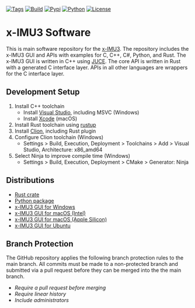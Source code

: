[![Tags](https://img.shields.io/github/v/tag/xioTechnologies/x-IMU3-Software.svg)](https://github.com/xioTechnologies/x-IMU3-Software/tags/)
[![Build](https://img.shields.io/github/actions/workflow/status/xioTechnologies/x-IMU3-Software/main.yml?branch=main)](https://github.com/xioTechnologies/x-IMU3-Software/actions/workflows/main.yml)
[![Pypi](https://img.shields.io/pypi/v/ximu3.svg)](https://pypi.org/project/ximu3/)
[![Python](https://img.shields.io/pypi/pyversions/ximu3.svg)](https://pypi.org/project/ximu3/)
[![License](https://img.shields.io/badge/License-MIT-yellow.svg)](https://opensource.org/licenses/MIT)

# x-IMU3 Software

This is main software repository for the [x-IMU3](https://x-io.co.uk/x-imu3/). The repository includes the x-IMU3 GUI and APIs with examples for C, C++, C#, Python, and Rust. The x-IMU3 GUI is written in C++ using [JUCE](https://juce.com/). The core API is written in Rust with a generated C interface layer. APIs in all other languages are wrappers for the C interface layer.

## Development Setup

1. Install C++ toolchain
    - Install [Visual Studio](https://visualstudio.microsoft.com/), including MSVC (Windows)
    - Install [Xcode](https://developer.apple.com/xcode/) (macOS)
2. Install Rust toolchain using [rustup](https://rustup.rs/)
3. Install [Clion](https://www.jetbrains.com/clion/), including Rust plugin
4. Configure Clion toolchain (Windows)
    - Settings > Build, Execution, Deployment > Toolchains > Add > Visual Studio, Architecture: x86_amd64
5. Select Ninja to improve compile time (Windows)
    - Settings > Build, Execution, Deployment > CMake > Generator: Ninja

## Distributions

- [Rust crate](https://crates.io/crates/ximu3/)
- [Python package](https://pypi.org/project/ximu3/)
- [x-IMU3 GUI for Windows](https://github.com/xioTechnologies/x-IMU3-Software/releases/latest/download/x-IMU3-GUI-Setup.exe)
- [x-IMU3 GUI for macOS (Intel)](https://github.com/xioTechnologies/x-IMU3-Software/releases/latest/download/x-IMU3-GUI-Intel.dmg)
- [x-IMU3 GUI for macOS (Apple Silicon)](https://github.com/xioTechnologies/x-IMU3-Software/releases/latest/download/x-IMU3-GUI-Apple-Silicon.dmg)
- [x-IMU3 GUI for Ubuntu ](https://github.com/xioTechnologies/x-IMU3-Software/releases/latest/download/x-IMU3-GUI)

## Branch Protection

The GitHub repository applies the following branch protection rules to the main branch. All commits must be made to a non-protected branch and submitted via a pull request before they can be merged into the the main branch.

- *Require a pull request before merging*
- *Require linear history*
- *Include administrators*
